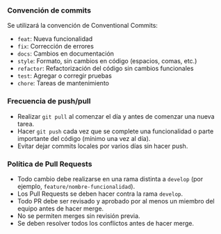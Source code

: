### Convención de commits
Se utilizará la convención de Conventional Commits:

- `feat`: Nueva funcionalidad
- `fix`: Corrección de errores
- `docs`: Cambios en documentación
- `style`: Formato, sin cambios en código (espacios, comas, etc.)
- `refactor`: Refactorización del código sin cambios funcionales
- `test`: Agregar o corregir pruebas
- `chore`: Tareas de mantenimiento


### Frecuencia de push/pull
- Realizar `git pull` al comenzar el día y antes de comenzar una nueva tarea.
- Hacer `git push` cada vez que se complete una funcionalidad o parte importante del código (mínimo una vez al día).
- Evitar dejar commits locales por varios días sin hacer push.


### Política de Pull Requests
- Todo cambio debe realizarse en una rama distinta a `develop` (por ejemplo, `feature/nombre-funcionalidad`).
- Los Pull Requests se deben hacer contra la rama `develop`.
- Todo PR debe ser revisado y aprobado por al menos un miembro del equipo antes de hacer merge.
- No se permiten merges sin revisión previa.
- Se deben resolver todos los conflictos antes de hacer merge.
